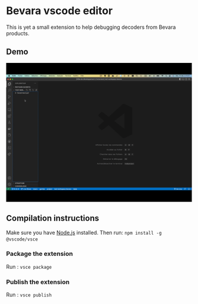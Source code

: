 # Bevara vscode editor

This is yet a small extension to help debugging decoders from Bevara products.

## Demo

![demo](demo.gif)

## Compilation instructions
Make sure you have [Node.js](https://nodejs.org/) installed. Then run:
`npm install -g @vscode/vsce`

### Package the extension
Run : `vsce package`

### Publish the extension
Run : `vsce publish`